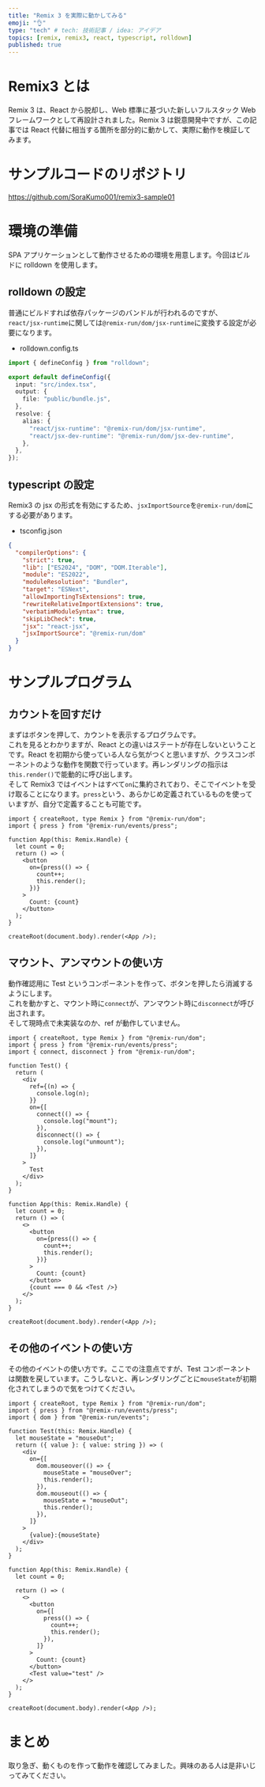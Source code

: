 ```yaml
---
title: "Remix 3 を実際に動かしてみる"
emoji: "👌"
type: "tech" # tech: 技術記事 / idea: アイデア
topics: [remix, remix3, react, typescript, rolldown]
published: true
---
```


# Remix3 とは

Remix 3 は、React から脱却し、Web 標準に基づいた新しいフルスタック Web フレームワークとして再設計されました。Remix 3 は鋭意開発中ですが、この記事では React 代替に相当する箇所を部分的に動かして、実際に動作を検証してみます。

# サンプルコードのリポジトリ

https://github.com/SoraKumo001/remix3-sample01

# 環境の準備

SPA アプリケーションとして動作させるための環境を用意します。今回はビルドに rolldown を使用します。

## rolldown の設定

普通にビルドすれば依存パッケージのバンドルが行われるのですが、`react/jsx-runtime`に関しては`@remix-run/dom/jsx-runtime`に変換する設定が必要になります。

- rolldown.config.ts

```ts
import { defineConfig } from "rolldown";

export default defineConfig({
  input: "src/index.tsx",
  output: {
    file: "public/bundle.js",
  },
  resolve: {
    alias: {
      "react/jsx-runtime": "@remix-run/dom/jsx-runtime",
      "react/jsx-dev-runtime": "@remix-run/dom/jsx-dev-runtime",
    },
  },
});
```

## typescript の設定

Remix3 の jsx の形式を有効にするため、`jsxImportSource`を`@remix-run/dom`にする必要があります。

- tsconfig.json

```json
{
  "compilerOptions": {
    "strict": true,
    "lib": ["ES2024", "DOM", "DOM.Iterable"],
    "module": "ES2022",
    "moduleResolution": "Bundler",
    "target": "ESNext",
    "allowImportingTsExtensions": true,
    "rewriteRelativeImportExtensions": true,
    "verbatimModuleSyntax": true,
    "skipLibCheck": true,
    "jsx": "react-jsx",
    "jsxImportSource": "@remix-run/dom"
  }
}
```

# サンプルプログラム

## カウントを回すだけ

まずはボタンを押して、カウントを表示するプログラムです。  
これを見るとわかりますが、React との違いはステートが存在しないということです。React を初期から使っている人なら気がつくと思いますが、クラスコンポーネントのような動作を関数で行っています。再レンダリングの指示は`this.render()`で能動的に呼び出します。  
そして Remix3 ではイベントはすべて`on`に集約されており、そこでイベントを受け取ることになります。`press`という、あらかじめ定義されているものを使っていますが、自分で定義することも可能です。

```tsx
import { createRoot, type Remix } from "@remix-run/dom";
import { press } from "@remix-run/events/press";

function App(this: Remix.Handle) {
  let count = 0;
  return () => (
    <button
      on={press(() => {
        count++;
        this.render();
      })}
    >
      Count: {count}
    </button>
  );
}

createRoot(document.body).render(<App />);
```

## マウント、アンマウントの使い方

動作確認用に Test というコンポーネントを作って、ボタンを押したら消滅するようにします。  
これを動かすと、マウント時に`connect`が、アンマウント時に`disconnect`が呼び出されます。  
そして現時点で未実装なのか、ref が動作していません。

```tsx
import { createRoot, type Remix } from "@remix-run/dom";
import { press } from "@remix-run/events/press";
import { connect, disconnect } from "@remix-run/dom";

function Test() {
  return (
    <div
      ref={(n) => {
        console.log(n);
      }}
      on={[
        connect(() => {
          console.log("mount");
        }),
        disconnect(() => {
          console.log("unmount");
        }),
      ]}
    >
      Test
    </div>
  );
}

function App(this: Remix.Handle) {
  let count = 0;
  return () => (
    <>
      <button
        on={press(() => {
          count++;
          this.render();
        })}
      >
        Count: {count}
      </button>
      {count === 0 && <Test />}
    </>
  );
}

createRoot(document.body).render(<App />);
```

## その他のイベントの使い方

その他のイベントの使い方です。ここでの注意点ですが、Test コンポーネントは関数を戻しています。こうしないと、再レンダリングごとに`mouseState`が初期化されてしまうので気をつけてください。

```tsx
import { createRoot, type Remix } from "@remix-run/dom";
import { press } from "@remix-run/events/press";
import { dom } from "@remix-run/events";

function Test(this: Remix.Handle) {
  let mouseState = "mouseOut";
  return ({ value }: { value: string }) => (
    <div
      on={[
        dom.mouseover(() => {
          mouseState = "mouseOver";
          this.render();
        }),
        dom.mouseout(() => {
          mouseState = "mouseOut";
          this.render();
        }),
      ]}
    >
      {value}:{mouseState}
    </div>
  );
}

function App(this: Remix.Handle) {
  let count = 0;

  return () => (
    <>
      <button
        on={[
          press(() => {
            count++;
            this.render();
          }),
        ]}
      >
        Count: {count}
      </button>
      <Test value="test" />
    </>
  );
}

createRoot(document.body).render(<App />);
```

# まとめ

取り急ぎ、動くものを作って動作を確認してみました。興味のある人は是非いじってみてください。
